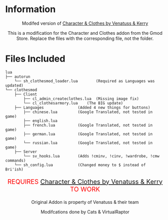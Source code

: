 # Information
<p align="center">
    <p align="center">
        Modifed version of <a href="https://www.gmodstore.com/market/view/character-clothes-t-shirt-customizable-realistic-clothes-system">Character & Clothes by Venatuss & Kerry</a>
    </p>
<p align="center">
This is a modification for the Character and Clothes addon from the Gmod Store. Replace the files with the corresponding file, not the folder.
</p>

# Files Included
```
lua
├── autorun
	└── sh_clothesmod_loader.lua 		(Required as Languages was updated)
└── clothesmod
	├── Client
		├── cl_admin_createclothes.lua	(Missing image fix)
		└── cl_clothesarmory.lua	(The BIG update)
	├── Languages 				(Added 4 new things for buttons)
		├── chinese.lua			(Google Translated, not tested in game)
		├── english.lua
		├── french.lua			(Google Translated, not tested in game)
		├── german.lua			(Google Translated, not tested in game)
		└── russian.lua			(Google Translated, not tested in game)
	├── Server
		└── sv_hooks.lua 		(Adds !cminv, !cinv, !wardrobe, !cmw commands)
	└── sh_config.lua			(Changed money to $ instead of Bri'ish)
```

<p align="center" style="font-size: 20px; color: red"> REQUIRES <a href="https://www.gmodstore.com/market/view/character-clothes-t-shirt-customizable-realistic-clothes-system">Character & Clothes by Venatuss & Kerry</a> TO WORK </p>
<p align="center">
	Original Addon is property of Venatuss & their team
</p>
<p align="center">
	Modifcations done by Cats & VirtualRaptor
</p>